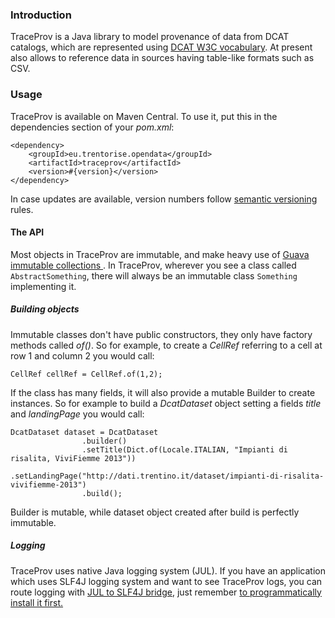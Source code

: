 ### Introduction

TraceProv is a Java library to model provenance of data from DCAT catalogs, which are represented using <a href="http://www.w3.org/TR/vocab-dcat/" target="_blank">DCAT W3C vocabulary</a>. At present also allows to reference data in sources having table-like formats such as CSV. 

### Usage

TraceProv is available on Maven Central. To use it, put this in the dependencies section of your _pom.xml_:

```
<dependency>
    <groupId>eu.trentorise.opendata</groupId>
    <artifactId>traceprov</artifactId>
    <version>#{version}</version>            
</dependency>   
```

In case updates are available, version numbers follow <a href="http://semver.org/" target="_blank">semantic versioning</a> rules.

#### The API

Most objects in TraceProv are immutable, and make heavy use of <a href="https://code.google.com/p/guava-libraries/wiki/ImmutableCollectionsExplained" target="_blank"> Guava immutable collections </a>. In TraceProv, wherever you see a class called `AbstractSomething`, there will always be an immutable class `Something` implementing it. 

##### Building objects

Immutable classes don't have public constructors, they only have  factory methods called _of()_. So for example, to create a _CellRef_ referring to a cell at row 1 and column 2 you would call:

```
CellRef cellRef = CellRef.of(1,2);
```

If the class has many fields, it will also provide a mutable Builder to create instances. So for example to build a _DcatDataset_ object setting a fields _title_ and _landingPage_ you would call:

```
DcatDataset dataset = DcatDataset
                .builder()                
                .setTitle(Dict.of(Locale.ITALIAN, "Impianti di risalita, ViviFiemme 2013"))
                .setLandingPage("http://dati.trentino.it/dataset/impianti-di-risalita-vivifiemme-2013")
                .build();

```
Builder is mutable, while dataset object created after build is perfectly immutable. 

##### Logging

TraceProv uses native Java logging system (JUL). If you have an application which uses SLF4J logging system and want to see TraceProv logs, you can route logging with <a href="http://mvnrepository.com/artifact/org.slf4j/jul-to-slf4j" target="_blank">JUL to SLF4J bridge</a>, just remember <a href="http://stackoverflow.com/questions/9117030/jul-to-slf4j-bridge" target="_blank"> to programmatically install it first. </a>